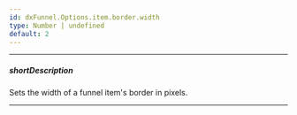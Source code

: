 ```yaml
---
id: dxFunnel.Options.item.border.width
type: Number | undefined
default: 2
---
```

---
##### shortDescription
Sets the width of a funnel item's border in pixels.

---
